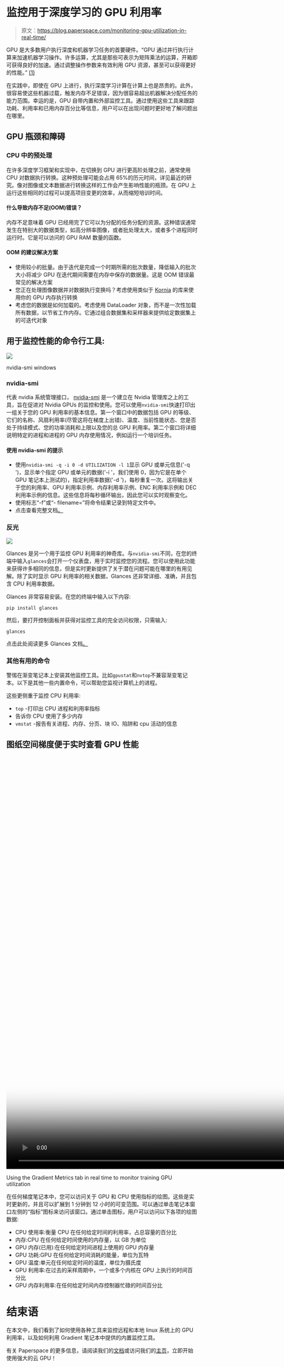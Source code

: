 # 监控用于深度学习的 GPU 利用率

> 原文：<https://blog.paperspace.com/monitoring-gpu-utilization-in-real-time/>

GPU 是大多数用户执行深度和机器学习任务的首要硬件。“GPU 通过并行执行计算来加速机器学习操作。许多运算，尤其是那些可表示为矩阵乘法的运算，开箱即可获得良好的加速。通过调整操作参数来有效利用 GPU 资源，甚至可以获得更好的性能。” [(1)](https://docs.nvidia.com/deeplearning/performance/dl-performance-getting-started/index.html)

在实践中，即使在 GPU 上进行，执行深度学习计算在计算上也是昂贵的。此外，很容易使这些机器过载，触发内存不足错误，因为很容易超出机器解决分配任务的能力范围。幸运的是，GPU 自带内置和外部监控工具。通过使用这些工具来跟踪功耗、利用率和已用内存百分比等信息，用户可以在出现问题时更好地了解问题出在哪里。

## GPU 瓶颈和障碍

### CPU 中的预处理

在许多深度学习框架和实现中，在切换到 GPU 进行更高阶处理之前，通常使用 CPU 对数据执行转换。这种预处理可能会占用 65%的历元时间，详见最近的研究。像对图像或文本数据进行转换这样的工作会产生影响性能的瓶颈。在 GPU 上运行这些相同的过程可以提高项目变更的效率，从而缩短培训时间。

#### 什么导致内存不足(OOM)错误？

内存不足意味着 GPU 已经用完了它可以为分配的任务分配的资源。这种错误通常发生在特别大的数据类型，如高分辨率图像，或者批处理太大，或者多个进程同时运行时。它是可以访问的 GPU RAM 数量的函数。

#### OOM 的建议解决方案

*   使用较小的批量。由于迭代是完成一个时期所需的批次数量，降低输入的批次大小将减少 GPU 在迭代期间需要在内存中保存的数据量。这是 OOM 错误最常见的解决方案
*   您正在处理图像数据并对数据执行变换吗？考虑使用类似于 [Kornia](https://github.com/kornia/kornia) 的库来使用你的 GPU 内存执行转换
*   考虑您的数据是如何加载的。考虑使用 DataLoader 对象，而不是一次性加载所有数据，以节省工作内存。它通过组合数据集和采样器来提供给定数据集上的可迭代对象

## 用于监控性能的命令行工具:

![](img/4b24a097ed6c510bb48d5936fa7a62a5.png)

nvidia-smi windows 

### nvidia-smi

代表 nvidia 系统管理接口， [nvidia-smi](https://developer.nvidia.com/nvidia-system-management-interface) 是一个建立在 Nvidia 管理库之上的工具，旨在促进对 Nvidia GPUs 的监控和使用。您可以使用`nvidia-smi`快速打印出一组关于您的 GPU 利用率的基本信息。第一个窗口中的数据包括 GPU 的等级、它们的名称、风扇利用率(尽管这将在梯度上出错)、温度、当前性能状态、您是否处于持续模式、您的功率消耗和上限以及您的总 GPU 利用率。第二个窗口将详细说明特定的进程和进程的 GPU 内存使用情况，例如运行一个培训任务。

#### 使用 nvidia-smi 的提示

*   使用`nvidia-smi -q -i 0 -d UTILIZATION -l 1`显示 GPU 或单元信息('-q ')，显示单个指定 GPU 或单元的数据('-i '，我们使用 0，因为它是在单个 GPU 笔记本上测试的)，指定利用率数据('-d ')，每秒重复一次。这将输出关于您的利用率、GPU 利用率示例、内存利用率示例、ENC 利用率示例和 DEC 利用率示例的信息。这些信息将每秒循环输出，因此您可以实时观察变化。
*   使用标志“-f”或“- filename=”将命令结果记录到特定文件中。
*   点击查看完整文档[。](https://developer.download.nvidia.com/compute/DCGM/docs/nvidia-smi-367.38.pdf)

### 反光

![](img/7b77578cfe995e80b5092fa26586d0a5.png)

Glances 是另一个用于监控 GPU 利用率的神奇库。与`nvidia-smi`不同，在您的终端中输入`glances`会打开一个仪表盘，用于实时监控您的流程。您可以使用此功能来获得许多相同的信息，但是实时更新提供了关于潜在问题可能在哪里的有用见解。除了实时显示 GPU 利用率的相关数据，Glances 还非常详细、准确，并且包含 CPU 利用率数据。

Glances 非常容易安装。在您的终端中输入以下内容:

`pip install glances`

然后，要打开控制面板并获得对监控工具的完全访问权限，只需输入:

`glances`

点击此处阅读更多 Glances 文档[。](https://glances.readthedocs.io/en/latest/install.html)

### 其他有用的命令

警惕在渐变笔记本上安装其他监控工具。比如`gpustat`和`nvtop`不兼容渐变笔记本。以下是其他一些内置命令，可以帮助您监视计算机上的进程。

这些更侧重于监控 CPU 利用率:

*   `top` -打印出 CPU 进程和利用率指标
*   告诉你 CPU 使用了多少内存
*   `vmstat` -报告有关进程、内存、分页、块 IO、陷阱和 cpu 活动的信息

## 图纸空间梯度便于实时查看 GPU 性能

<video src="https://blog.paperspace.com/content/media/2022/04/metrics.mp4" poster="https://img.spacergif.org/v1/1920x1088/0a/spacer.png" width="1920" height="1088" loop="" autoplay="" muted="" playsinline="" preload="metadata" style="background: transparent url('https://blog.paperspace.com/conteimg/2022/04/media-thumbnail-ember2328.jpg') 50% 50% / cover no-repeat;">0:00/<input type="range" class="kg-video-seek-slider" max="100" value="0"><button class="kg-video-playback-rate">1×</button><input type="range" class="kg-video-volume-slider" max="100" value="100"></video>

Using the Gradient Metrics tab in real time to monitor training GPU utilization

在任何梯度笔记本中，您可以访问关于 GPU 和 CPU 使用指标的绘图。这些是实时更新的，并且可以扩展到 1 分钟到 12 小时的可变范围。可以通过单击笔记本窗口左侧的“指标”图标来访问该窗口。通过单击图标，用户可以访问以下各项的绘图数据:

*   CPU 使用率:衡量 CPU 在任何给定时间的利用率，占总容量的百分比
*   内存:CPU 在任何给定时间使用的内存量，以 GB 为单位
*   GPU 内存(已用):在任何给定时间进程上使用的 GPU 内存量
*   GPU 功耗:GPU 在任何给定时间消耗的能量，单位为瓦特
*   GPU 温度:单元在任何给定时间的温度，单位为摄氏度
*   GPU 利用率:在过去的采样周期中，一个或多个内核在 GPU 上执行的时间百分比
*   GPU 内存利用率:在任何给定时间内存控制器忙碌的时间百分比

# 结束语

在本文中，我们看到了如何使用各种工具来监控远程和本地 linux 系统上的 GPU 利用率，以及如何利用 Gradient 笔记本中提供的内置监控工具。

有关 Paperspace 的更多信息，请阅读我们的[文档](https://docs.paperspace.com/)或访问我们的[主页](https://www.paperspace.com/)，立即开始使用强大的云 GPU！